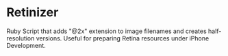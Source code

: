 Retinizer
=========

Ruby Script that adds "@2x" extension to image filenames and creates half-resolution versions. Useful for preparing Retina resources under iPhone Development.